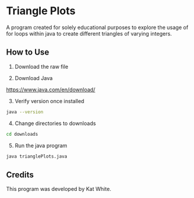 # Triangle Plots

A program created for solely educational purposes to explore the usage of for loops within java to create different triangles of varying integers. 


## How to Use

1. Download the raw file
   
2. Download Java

https://www.java.com/en/download/

3. Verify version once installed

```bash
java --version
```

4. Change directories to downloads
```bash
cd downloads
```

5. Run the java program
```bash
java trianglePlots.java
```

## Credits

This program was developed by Kat White.

